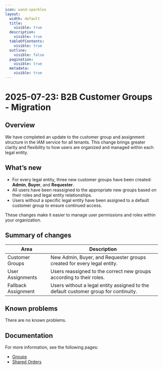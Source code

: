 ```yaml
---
icon: wand-sparkles
layout:
  width: default
  title:
    visible: true
  description:
    visible: true
  tableOfContents:
    visible: true
  outline:
    visible: false
  pagination:
    visible: true
  metadata:
    visible: true
---
```


# 2025-07-23: B2B Customer Groups - Migration

## Overview

We have completed an update to the customer group and assignment structure in the IAM service for all tenants. This change brings greater clarity and flexibility to how users are organized and managed within each legal entity.

## What’s new

* For every legal entity, three new customer groups have been created: **Admin**, **Buyer**, and **Requester**.
* All users have been reassigned to the appropriate new groups based on their roles and legal entity relationships.
* Users without a specific legal entity have been assigned to a default customer group to ensure continued access.

These changes make it easier to manage user permissions and roles within your organization.

## Summary of changes

| Area                | Description                                                                         |
| ------------------- | ----------------------------------------------------------------------------------- |
| Customer Groups     | New Admin, Buyer, and Requester groups created for every legal entity.              |
| User Assignments    | Users reassigned to the correct new groups according to their roles.                |
| Fallback Assignment | Users without a legal entity assigned to the default customer group for continuity. |

## Known problems

There are no known problems.

## Documentation

For more information, see the following pages:

* [Groups](https://app.gitbook.com/s/bTY7EwZtYYQYC6GOcdTj/management-dashboard/customer-management/customer-groups "mention")
* [Shared Orders](https://app.gitbook.com/s/bTY7EwZtYYQYC6GOcdTj/core-commerce/orders/shared-orders "mention")
